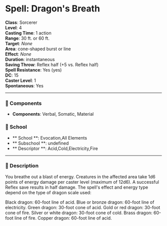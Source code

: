 
# Spell: Dragon's Breath
**Class**: Sorcerer  
**Level**: 4  
**Casting Time**: 1 action  
**Range**: 30 ft. or 60 ft.  
**Target**: _None_  
**Area**: cone-shaped burst or line  
**Effect**: _None_  
**Duration**: instantaneous  
**Saving Throw**: Reflex half (+5 vs. Reflex half)  
**Spell Resistance**: Yes (yes)  
**DC**: 15  
**Caster Level**: 1  
**Spontaneous**: Yes

---

### 🔮 Components
- **Components**: Verbal, Somatic, Material

### 🏫 School
- ** School **: Evocation,All Elements
- ** Subschool **: undefined
- ** Descriptor **: Acid,Cold,Electricity,Fire
---

### 📜 Description
You breathe out a blast of energy. Creatures in the affected area take 1d6 points of energy damage per caster level (maximum of 12d6). A successful Reflex save results in half damage. The spell's effect and energy type depend on the type of dragon scale used:

Black dragon: 60-foot line of acid.
Blue or bronze dragon: 60-foot line of electricity.
Green dragon: 30-foot cone of acid.
Gold or red dragon: 30-foot cone of fire.
Silver or white dragon: 30-foot cone of cold.
Brass dragon: 60-foot line of fire.
Copper dragon: 60-foot line of acid.

